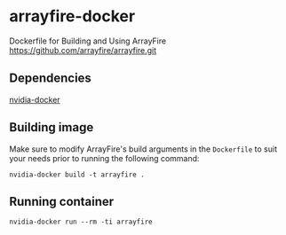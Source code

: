 # arrayfire-docker

Dockerfile for Building and Using ArrayFire https://github.com/arrayfire/arrayfire.git

## Dependencies

[nvidia-docker](https://github.com/NVIDIA/nvidia-docker)

## Building image

Make sure to modify ArrayFire's build arguments in the `Dockerfile` to suit
your needs prior to running the following command:

```
nvidia-docker build -t arrayfire .
```

## Running container

```
nvidia-docker run --rm -ti arrayfire
```


